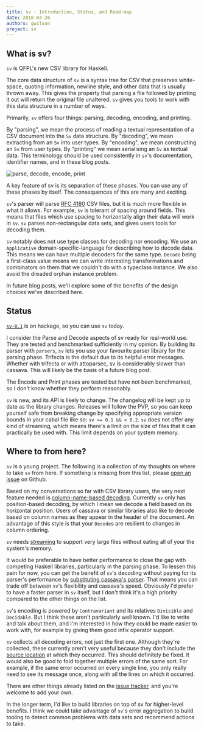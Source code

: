 ```yaml
---
title: sv - Introduction, Status, and Road-map
date: 2018-03-26
authors: gwilson
project: sv
---
```


## What is sv?

`sv` is QFPL's new CSV library for Haskell.

The core data structure of `sv` is a syntax tree for CSV that preserves
white-space, quoting information, newline style, and other data that is usually
thrown away. This gives the property that parsing a file followed by printing
it out will return the original file unaltered. `sv` gives you tools to work
with this data structure in a number of ways.

Primarily, `sv` offers four things: parsing, decoding, encoding, and printing.

By "parsing", we mean the process of reading a textual representation of a CSV
document into the `Sv` data structure. By "decoding", we mean extracting from
an `Sv` into user types. By "encoding", we mean constructing an `Sv` from user
types. By "printing" we mean serialising an `Sv` as textual data.
This terminology should be used consistently in `sv`'s documentation, identifier
names, and in these blog posts.

<image src="/images/posts/sv/parsedecodeencodeprint.png" alt="parse, decode, encode, print"/>

A key feature of sv is its separation of these phases. You can use any of
these phases by itself. The consequences of this are many and exciting.

`sv`'s parser will parse [RFC 4180](https://tools.ietf.org/html/rfc4180) CSV
files, but it is much more flexible in what it allows. For example, `sv` is
tolerant of spacing around fields. This means that files which use spacing to
horizontally align their data will work in `sv`. `sv` parses non-rectangular
data sets, and gives users tools for decoding them.

`sv` notably does not use type classes for decoding nor encoding. We use an
`Applicative` domain-specific-language for describing how to decode data.
This means
we can have multiple decoders for the same type. `Decode` being a first-class
value means we can write interesting transformations and combinators on them
that we couldn't do with a typeclass instance. We also avoid the dreaded orphan
instance problem.

In future blog posts, we'll explore some of the benefits of the design choices
we've described here.

## Status

[`sv-0.1`](https://hackage.haskell.org/package/sv-0.1) is on hackage, so you can use `sv` today.

I consider the Parse and Decode aspects of sv ready for real-world use. They are tested
and benchmarked sufficiently in my opinion. By building its parser with `parsers`,
`sv` lets you use your favourite parser library
for the parsing phase. Trifecta is the default due to its helpful error messages.
Whether with trifecta or with attoparsec, sv is considerably slower than cassava. This will
likely be the basis of a future blog post.

The Encode and Print phases are tested but have not been benchmarked, so I don't know whether they perform reasonably.

`sv` is new, and its API is likely to change. The changelog will be kept up to
date as the library changes. Releases will follow the PVP, so
you can keep yourself safe from breaking change by specifying appropriate
version bounds in your cabal file like so: `sv >= 0.1 && < 0.2`. 
`sv` does not offer any kind of streaming, which means there's a limit on the
size of files that it can practically be used with. This limit depends on your
system memory.

## Where to from here?

`sv` is a young project. The following is a collection of my thoughts on where
to take `sv` from here. If something is missing from this list, please
[open an issue](https://github.com/qfpl/sv/issues/new)
on Github.

Based on my conversations so far with CSV library users, the very next feature
needed is [column-name-based decoding](https://github.com/qfpl/sv/issues/6).
Currently `sv` only has position-based decoding, by which I mean we decode a
field based on its horizontal position. Users of cassava or similar libraries
also like to decode based on column names as they appear in the header of the
document. An advantage of this style is that your `Decode`s are resilient
to changes in column ordering.

`sv` needs [streaming](https://github.com/qfpl/sv/issues/10) to support very
large files without eating all of your the system's memory.

It would be preferable to have better performance to close the gap with
competing Haskell libraries, particularly in the parsing phase.
To lessen this pain for now, you can get the benefit of `sv`'s decoding
without paying for its parser's performance by
[substituting cassava's parser](https://hackage.haskell.org/package/sv-cassava).
That means you can trade off between `sv`'s flexibility and cassava's speed.
Obviously I'd prefer to have a faster parser in `sv` itself, but I don't think
it's a high priority compared to the other things on the list.

`sv`'s encoding is powered by `Contravariant` and its relatives `Divisible` and
`Decidable`. But I think these aren't particularly well known. I'd like to write
and talk about them, and I'm interested in how they could be
made easier to work with, for example by giving them good infix operator support.

`sv` collects all decoding errors, not just the first one. Although they're
collected, these currently aren't very useful because they don't include the
[source location](https://github.com/qfpl/sv/issues/5)
at which they occurred. This should definitely be fixed. It would also be good
to fold together multiple errors of the same sort. For example, if the same
error occurred on every single line, you only really need to see its message
once, along with all the lines on which it occurred.

There are other things already listed on the
[issue tracker](https://github.com/qfpl/sv/issues/), and you're welcome to add
your own.

In the longer term, I'd like to build libraries on top of sv for
higher-level benefits. I think we could take advantage of `sv`'s error
aggregation to build tooling to detect common problems with data sets and
recommend actions to take.

